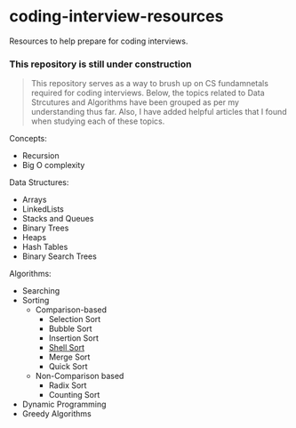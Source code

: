 # coding-interview-resources
Resources to help prepare for coding interviews.

### This repository is still under construction

> This repository serves as a way to brush up on CS fundamnetals required for coding interviews. Below, the topics related to Data Strcutures and Algorithms have been grouped as per my understanding thus far. Also, I have added helpful articles that I found when studying each of these topics.

Concepts:
- Recursion
- Big O complexity

Data Structures:
- Arrays
- LinkedLists
- Stacks and Queues
- Binary Trees
- Heaps
- Hash Tables
- Binary Search Trees

Algorithms:
- Searching
- Sorting
  - Comparison-based
    - Selection Sort
    - Bubble Sort
    - Insertion Sort
    - [Shell Sort](src/sorting/shellsort/README.md)
    - Merge Sort
    - Quick Sort
  - Non-Comparison based
    - Radix Sort
    - Counting Sort
- Dynamic Programming
- Greedy Algorithms

